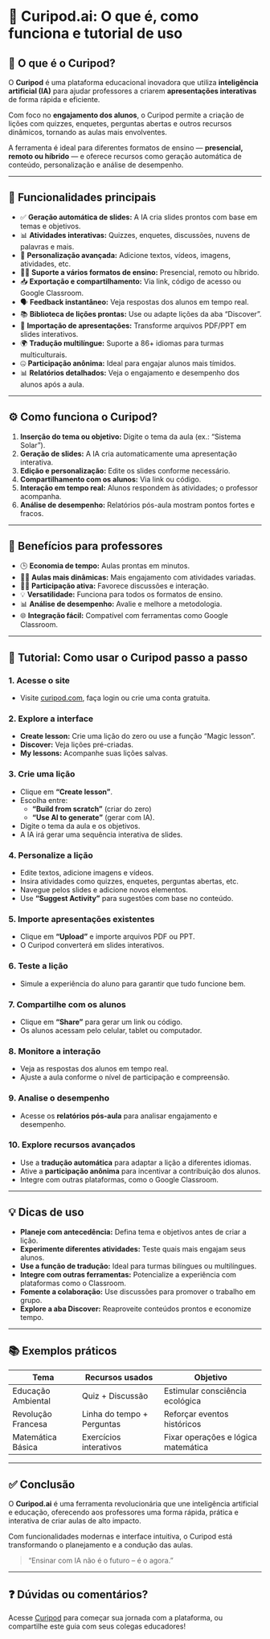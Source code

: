 # 🧠 Curipod.ai: O que é, como funciona e tutorial de uso

## 📌 O que é o Curipod?

O **Curipod** é uma plataforma educacional inovadora que utiliza **inteligência artificial (IA)** para ajudar professores a criarem **apresentações interativas** de forma rápida e eficiente.

Com foco no **engajamento dos alunos**, o Curipod permite a criação de lições com quizzes, enquetes, perguntas abertas e outros recursos dinâmicos, tornando as aulas mais envolventes.

A ferramenta é ideal para diferentes formatos de ensino — **presencial, remoto ou híbrido** — e oferece recursos como geração automática de conteúdo, personalização e análise de desempenho.

---

## 🚀 Funcionalidades principais

- ✅ **Geração automática de slides:** A IA cria slides prontos com base em temas e objetivos.
- 📊 **Atividades interativas:** Quizzes, enquetes, discussões, nuvens de palavras e mais.
- 🎨 **Personalização avançada:** Adicione textos, vídeos, imagens, atividades, etc.
- 👨‍🏫 **Suporte a vários formatos de ensino:** Presencial, remoto ou híbrido.
- 📥 **Exportação e compartilhamento:** Via link, código de acesso ou Google Classroom.
- 🗣️ **Feedback instantâneo:** Veja respostas dos alunos em tempo real.
- 📚 **Biblioteca de lições prontas:** Use ou adapte lições da aba “Discover”.
- 🔄 **Importação de apresentações:** Transforme arquivos PDF/PPT em slides interativos.
- 🌍 **Tradução multilíngue:** Suporte a 86+ idiomas para turmas multiculturais.
- 🤐 **Participação anônima:** Ideal para engajar alunos mais tímidos.
- 📊 **Relatórios detalhados:** Veja o engajamento e desempenho dos alunos após a aula.

---

## ⚙️ Como funciona o Curipod?

1. **Inserção do tema ou objetivo:** Digite o tema da aula (ex.: “Sistema Solar”).
2. **Geração de slides:** A IA cria automaticamente uma apresentação interativa.
3. **Edição e personalização:** Edite os slides conforme necessário.
4. **Compartilhamento com os alunos:** Via link ou código.
5. **Interação em tempo real:** Alunos respondem às atividades; o professor acompanha.
6. **Análise de desempenho:** Relatórios pós-aula mostram pontos fortes e fracos.

---

## 🎯 Benefícios para professores

- 🕒 **Economia de tempo:** Aulas prontas em minutos.
- 👩‍🎓 **Aulas mais dinâmicas:** Mais engajamento com atividades variadas.
- 🙋‍♂️ **Participação ativa:** Favorece discussões e interação.
- 💡 **Versatilidade:** Funciona para todos os formatos de ensino.
- 📊 **Análise de desempenho:** Avalie e melhore a metodologia.
- 🌐 **Integração fácil:** Compatível com ferramentas como Google Classroom.

---

## 🧪 Tutorial: Como usar o Curipod passo a passo

### 1. Acesse o site

- Visite [curipod.com](https://curipod.com), faça login ou crie uma conta gratuita.

### 2. Explore a interface

- **Create lesson:** Crie uma lição do zero ou use a função “Magic lesson”.
- **Discover:** Veja lições pré-criadas.
- **My lessons:** Acompanhe suas lições salvas.

### 3. Crie uma lição

- Clique em **“Create lesson”**.
- Escolha entre:
  - **“Build from scratch”** (criar do zero)
  - **“Use AI to generate”** (gerar com IA).
- Digite o tema da aula e os objetivos.
- A IA irá gerar uma sequência interativa de slides.

### 4. Personalize a lição

- Edite textos, adicione imagens e vídeos.
- Insira atividades como quizzes, enquetes, perguntas abertas, etc.
- Navegue pelos slides e adicione novos elementos.
- Use **“Suggest Activity”** para sugestões com base no conteúdo.

### 5. Importe apresentações existentes

- Clique em **“Upload”** e importe arquivos PDF ou PPT.
- O Curipod converterá em slides interativos.

### 6. Teste a lição

- Simule a experiência do aluno para garantir que tudo funcione bem.

### 7. Compartilhe com os alunos

- Clique em **“Share”** para gerar um link ou código.
- Os alunos acessam pelo celular, tablet ou computador.

### 8. Monitore a interação

- Veja as respostas dos alunos em tempo real.
- Ajuste a aula conforme o nível de participação e compreensão.

### 9. Analise o desempenho

- Acesse os **relatórios pós-aula** para analisar engajamento e desempenho.

### 10. Explore recursos avançados

- Use a **tradução automática** para adaptar a lição a diferentes idiomas.
- Ative a **participação anônima** para incentivar a contribuição dos alunos.
- Integre com outras plataformas, como o Google Classroom.

---

## 💡 Dicas de uso

- **Planeje com antecedência:** Defina tema e objetivos antes de criar a lição.
- **Experimente diferentes atividades:** Teste quais mais engajam seus alunos.
- **Use a função de tradução:** Ideal para turmas bilíngues ou multilíngues.
- **Integre com outras ferramentas:** Potencialize a experiência com plataformas como o Classroom.
- **Fomente a colaboração:** Use discussões para promover o trabalho em grupo.
- **Explore a aba Discover:** Reaproveite conteúdos prontos e economize tempo.

---

## 📚 Exemplos práticos

| Tema                | Recursos usados               | Objetivo                                |
|---------------------|-------------------------------|------------------------------------------|
| Educação Ambiental  | Quiz + Discussão              | Estimular consciência ecológica          |
| Revolução Francesa  | Linha do tempo + Perguntas    | Reforçar eventos históricos              |
| Matemática Básica   | Exercícios interativos        | Fixar operações e lógica matemática      |

---

## ✅ Conclusão

O **Curipod.ai** é uma ferramenta revolucionária que une inteligência artificial e educação, oferecendo aos professores uma forma rápida, prática e interativa de criar aulas de alto impacto.

Com funcionalidades modernas e interface intuitiva, o Curipod está transformando o planejamento e a condução das aulas.

> “Ensinar com IA não é o futuro – é o agora.”

---

## ❓ Dúvidas ou comentários?

Acesse [Curipod](https://curipod.com) para começar sua jornada com a plataforma, ou compartilhe este guia com seus colegas educadores!
